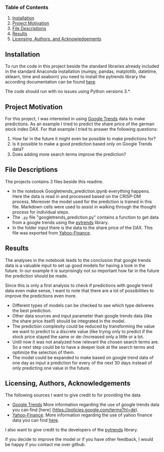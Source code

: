 ### Table of Contents

1. [Installation](#installation)
2. [Project Motivation](#motivation)
3. [File Descriptions](#files)
4. [Results](#results)
5. [Licensing, Authors, and Acknowledgements](#licensing)

## Installation <a name="installation"></a>

To run the code in this project beside the standard libraries already included in the standard Anaconda installation (numpy, pandas, matplotlib, datetime, sklearn, time and seaborn) you need to install the pytrends library the according documentation can be found [here](https://pypi.org/project/pytrends/).

The code should run with no issues using Python versions 3.*.

## Project Motivation<a name="motivation"></a>

For this project, I was interested in using [Google Trends](https://trends.google.de/trends/?geo=DE) data to make predictions. As an example I tried to predict the share price of the german stock index DAX. For that example I tried to answer the following questions:

1. How far in the future it might even be possible to make predictions for? 
2. Is it possible to make a good prediction based only on Google Trends data?
3. Does adding more search terms improve the prediction?

## File Descriptions <a name="files"></a>

The projects contains 3 files beside this readme.

- In the notebook Googletrends_prediction.ipynb everything happens. Here the data is read in and processed based on the CRISP-DM process. Moreover the model used for the prediction is trained in this file. Markdown cells were used to assist in walking through the thought process for individual steps.  
- The `.py` file "googletrends_prediction.py" contains a function to get data from a google trends using the [pytrends](https://pypi.org/project/pytrends/) library.
- In the folder input there is the data to the share price of the DAX. This file was exported from [Yahoo-Finance](https://de.finance.yahoo.com/quote/%5EGDAXI/history?period1=1072911600&period2=1573081200&interval=1d&filter=history&frequency=1d&guccounter=1&guce_referrer=aHR0cHM6Ly93d3cuZ29vZ2xlLmNvbS8&guce_referrer_sig=AQAAACShsAqOqe1xkvCmOQ1Lys6brcUKncbM7HVnTKVlFYflU_Ok7_idvh49h2pjxXrkXMu8EyT3LCSXSom7RGA45nUZQHrsqgQ6KajWjeTRBX9vWf2Wwt0kgwQMq1ZU7kFDhG479XC1G73h9zWbBhT1rt5o2Fa48j2NF9nEINwSUX2a).

## Results<a name="results"></a>

The analyses in the notebook leads to the conclusion that google trends data is a valuable input to set up good models for having a look in the future. In our example it is surprisingly not so important how far in the future the prediction should be made.

Since this is only a first analysis to check if predictions with google trend data even make sense, I want to note that there are a lot of possibilities to improve the predictions even more. 

- Different types of models can be checked to see which type deliveres the best prediction.
- Other data sources and input parameter than google trends data (like the share price itself) should be integrated in the model.
- The prediction complexity could be reduced by transforming the value we want to predict to a discrete value (like trying only to predict if the stock price stayed the same or de-/increased only a little or a lot. 
- Until now it was not analyzed how relevant the chosen search terms are. So a next step could be to have a deeper look at the search terms and optimize the selection of them.
- The model could be expanded to make based on google trend data of one day as input a prediction for every of the next 30 days instead of only predicting one value in the future.

## Licensing, Authors, Acknowledgements<a name="licensing"></a>

The following sources I want to give credit to for providing the data

- [Google Trends](https://trends.google.de/trends/?geo=DE) More information regarding the use of google trends data you can find [here] (https://policies.google.com/terms?hl=de).
- [Yahoo-Finance](https://de.finance.yahoo.com/). More information regarding the use of yahoo finance data you can find [here](https://de.hilfe.yahoo.com/kb/finance-for-web/SLN2310.html?impressions=true).

I also want to give credit to the developers of the [pytrends](https://pypi.org/project/pytrends/) library.

If you decide to improve the model or if you have other feedback, I would be happy if you contact me over github. 
